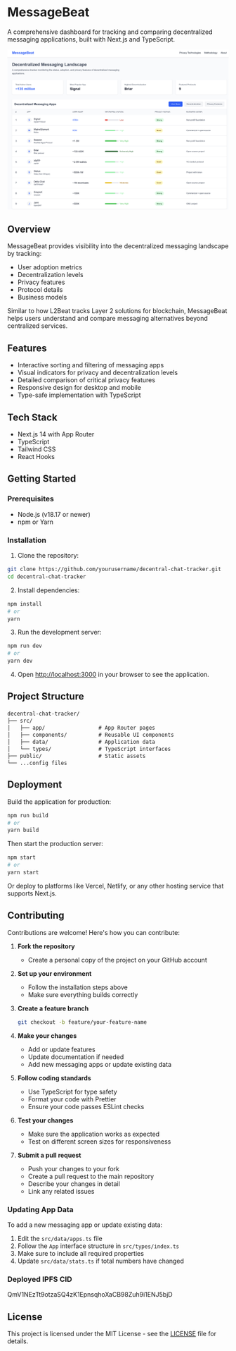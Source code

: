 # MessageBeat

A comprehensive dashboard for tracking and comparing decentralized messaging applications, built with Next.js and TypeScript.

![MessageBeat Screenshot](public/screenshot.png)

## Overview

MessageBeat provides visibility into the decentralized messaging landscape by tracking:

- User adoption metrics
- Decentralization levels
- Privacy features
- Protocol details
- Business models

Similar to how L2Beat tracks Layer 2 solutions for blockchain, MessageBeat helps users understand and compare messaging alternatives beyond centralized services.

## Features

- Interactive sorting and filtering of messaging apps
- Visual indicators for privacy and decentralization levels
- Detailed comparison of critical privacy features
- Responsive design for desktop and mobile
- Type-safe implementation with TypeScript

## Tech Stack

- Next.js 14 with App Router
- TypeScript
- Tailwind CSS
- React Hooks

## Getting Started

### Prerequisites

- Node.js (v18.17 or newer)
- npm or Yarn

### Installation

1. Clone the repository:
```bash
git clone https://github.com/yourusername/decentral-chat-tracker.git
cd decentral-chat-tracker
```

2. Install dependencies:
```bash
npm install
# or
yarn
```

3. Run the development server:
```bash
npm run dev
# or
yarn dev
```

4. Open [http://localhost:3000](http://localhost:3000) in your browser to see the application.

## Project Structure

```
decentral-chat-tracker/
├── src/
│   ├── app/                 # App Router pages
│   ├── components/          # Reusable UI components
│   ├── data/                # Application data
│   └── types/               # TypeScript interfaces
├── public/                  # Static assets
└── ...config files
```

## Deployment

Build the application for production:

```bash
npm run build
# or
yarn build
```

Then start the production server:

```bash
npm start
# or
yarn start
```

Or deploy to platforms like Vercel, Netlify, or any other hosting service that supports Next.js.

## Contributing

Contributions are welcome! Here's how you can contribute:

1. **Fork the repository**
   - Create a personal copy of the project on your GitHub account

2. **Set up your environment**
   - Follow the installation steps above
   - Make sure everything builds correctly

3. **Create a feature branch**
   ```bash
   git checkout -b feature/your-feature-name
   ```

4. **Make your changes**
   - Add or update features
   - Update documentation if needed
   - Add new messaging apps or update existing data

5. **Follow coding standards**
   - Use TypeScript for type safety
   - Format your code with Prettier
   - Ensure your code passes ESLint checks

6. **Test your changes**
   - Make sure the application works as expected
   - Test on different screen sizes for responsiveness

7. **Submit a pull request**
   - Push your changes to your fork
   - Create a pull request to the main repository
   - Describe your changes in detail
   - Link any related issues

### Updating App Data

To add a new messaging app or update existing data:

1. Edit the `src/data/apps.ts` file
2. Follow the `App` interface structure in `src/types/index.ts`
3. Make sure to include all required properties
4. Update `src/data/stats.ts` if total numbers have changed

### Deployed IPFS CID 
QmV1NEzTt9otzaSQ4zK1EpnsqhoXaCB98Zuh9i1ENJ5bjD

## License

This project is licensed under the MIT License - see the [LICENSE](LICENSE) file for details.